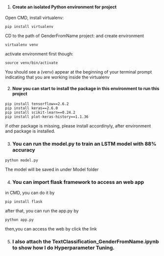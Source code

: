 1. #### Create an isolated Python environment for project

  Open CMD, install virtualenv: 

  ```
  pip install virtualenv
  ```

  CD to the path of GenderFromName project: and create environment

  ```
  virtualenv venv
  ```

  activate environment first though:

  ```
  source venv/bin/activate
  ```

  You should see a (venv) appear at the beginning of your terminal prompt indicating that you are working inside the virtualenv

2. #### Now you can start to install the package in this environment to run this project

  ```
  pip install tensorflow==2.6.2
  pip install keras==2.6.0
  pip install scikit-learn==0.24.2
  pip install plot-keras-history==1.1.36
  ```


  if other package is missing, please install accordinyly, after environment and package is installed.

3. ### You can run the model.py to train an LSTM model with 88% accuracy

  ```
  python model.py
  ```

  The model will be saved in under Model folder

4. ### You can import flask framework to access an web app

  in CMD, you can do it by 

  ```
  pip install flask
  ```

  after that, you can run the app.py by 

  ```
  python app.py
  ```

  then,you can access the web by click the link

5. ###  I also attach the TextClassification_GenderFromName.ipynb to show how I do Hyperparameter Tuning.